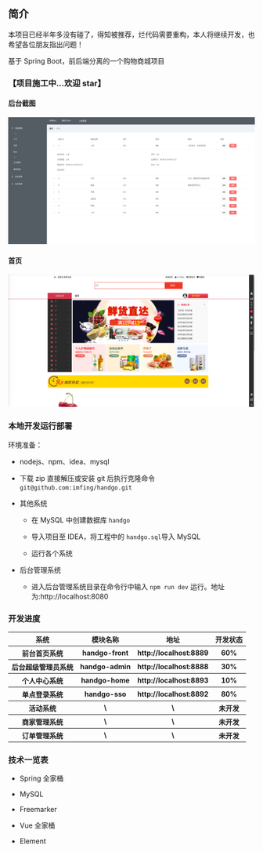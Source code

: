 ## 简介

本项目已经半年多没有碰了，得知被推荐，烂代码需要重构，本人将继续开发，也希望各位朋友指出问题！

基于 Spring Boot，前后端分离的一个购物商城项目

### 【项目施工中...欢迎 star】

#### 后台截图

<div style="align: center">
<img src="./project/admin0.png"/>
</div>

#### 首页

<div style="align: center">
<img src="./project/front.png"/>
</div>

### 本地开发运行部署

环境准备：

* nodejs、npm、idea、mysql

* 下载 zip 直接解压或安装 git 后执行克隆命令 `git@github.com:imfing/handgo.git`

* 其他系统

    * 在 MySQL 中创建数据库 `handgo`

    * 导入项目至 IDEA，将工程中的 `handgo.sql`导入 MySQL

    * 运行各个系统

* 后台管理系统

    * 进入后台管理系统目录在命令行中输入 `npm run dev` 运行。地址为:http://localhost:8080

### 开发进度

<table>
        <tr>
            <th>系统</th>
            <th>模块名称</th>
            <th>地址</th>
            <th>开发状态</th>
        </tr>
        <tr>
            <th>前台首页系统</th>
            <th>handgo-front</th>
            <th>http://localhost:8889</th>
            <th>60%</th>
        </tr>
        <tr>
            <th>后台超级管理员系统</th>
            <th>handgo-admin</th>
            <th>http://localhost:8888</th>
            <th>30%</th>
        </tr>
        <tr>
            <th>个人中心系统</th>
            <th>handgo-home</th>
            <th>http://localhost:8893</th>
            <th>10%</th>
        </tr>
        <tr>
            <th>单点登录系统</th>
            <th>handgo-sso</th>
            <th>http://localhost:8892</th>
            <th>80%</th>
        </tr>
        <tr>
            <th>活动系统</th>
            <th>\</th>
            <th>\</th>
            <th>未开发</th>
        </tr>
        <tr>
            <th>商家管理系统</th>
            <th>\</th>
            <th>\</th>
            <th>未开发</th>
        </tr>
        <tr>
            <th>订单管理系统</th>
            <th>\</th>
            <th>\</th>
            <th>未开发</th>
        </tr>
    </table>

### 技术一览表

* Spring 全家桶

* MySQL

* Freemarker

* Vue 全家桶

* Element
